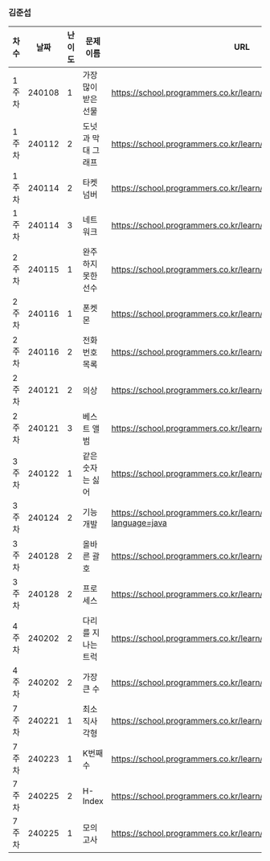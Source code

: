 
### 김준섭
|차수|날짜|난이도|문제 이름|URL|비고|
|----|----|----|----|----|----|
|1주차|240108|1|가장 많이 받은 선물|https://school.programmers.co.kr/learn/courses/30/lessons/258712|2024 KAKAO WINTER INTERNSHIP|
|1주차|240112|2|도넛과 막대 그래프|https://school.programmers.co.kr/learn/courses/30/lessons/258711|2024 KAKAO WINTER INTERNSHIP|
|1주차|240114|2|타켓 넘버|https://school.programmers.co.kr/learn/courses/30/lessons/43165|깊이/너비 우선 탐색 (DFS/BFS)|
|1주차|240114|3|네트워크|https://school.programmers.co.kr/learn/courses/30/lessons/43162|깊이/너비 우선 탐색 (DFS/BFS)|
|2주차|240115|1|완주하지 못한 선수|https://school.programmers.co.kr/learn/courses/30/lessons/42576|해시|
|2주차|240116|1|폰켓몬|https://school.programmers.co.kr/learn/courses/30/lessons/1845|해시|
|2주차|240116|2|전화번호 목록|https://school.programmers.co.kr/learn/courses/30/lessons/42577|해시|
|2주차|240121|2|의상|https://school.programmers.co.kr/learn/courses/30/lessons/42578|해시|
|2주차|240121|3|베스트 앨범|https://school.programmers.co.kr/learn/courses/30/lessons/42579|해시|
|3주차|240122|1|같은 숫자는 싫어|https://school.programmers.co.kr/learn/courses/30/lessons/12906|스택/큐|
|3주차|240124|2|기능개발|https://school.programmers.co.kr/learn/courses/30/lessons/42586?language=java|스택/큐|
|3주차|240128|2|올바른 괄호|https://school.programmers.co.kr/learn/courses/30/lessons/12909|스택/큐|
|3주차|240128|2|프로세스|https://school.programmers.co.kr/learn/courses/30/lessons/42587|스택/큐|
|4주차|240202|2|다리를 지나는 트럭|https://school.programmers.co.kr/learn/courses/30/lessons/42583|스택/큐|
|4주차|240202|2|가장 큰 수|https://school.programmers.co.kr/learn/courses/30/lessons/42746|정렬|
|7주차|240221|1|최소직사각형|https://school.programmers.co.kr/learn/courses/30/lessons/86491|완전탐색|
|7주차|240223|1|K번째 수|https://school.programmers.co.kr/learn/courses/30/lessons/42748|정렬|
|7주차|240225|2|H-Index|https://school.programmers.co.kr/learn/courses/30/lessons/42747|정렬|
|7주차|240225|1|모의고사|https://school.programmers.co.kr/learn/courses/30/lessons/42840|완전탐색|
